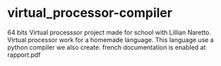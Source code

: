 # virtual_processor-compiler


64 bits Virtual processsor project made for school with  Lillian Naretto. 
Virtual processor work for a homemade language. This language use a python compiler we also create.
french documentation is enabled at rapport.pdf
